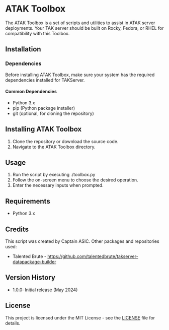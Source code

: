 # ATAK Toolbox

The ATAK Toolbox is a set of scripts and utilities to assist in ATAK server deployments. Your TAK server should be built on Rocky, Fedora, or RHEL for compatibility with this Toolbox.

## Installation

### Dependencies

Before installing ATAK Toolbox, make sure your system has the required dependencies installed for TAKServer.

#### Common Dependencies

- Python 3.x
- pip (Python package installer)
- git (optional, for cloning the repository)

## Installing ATAK Toolbox

   1. Clone the repository or download the source code.
   2. Navigate to the ATAK Toolbox directory.

## Usage

1. Run the script by executing ./toolbox.py
2. Follow the on-screen menu to choose the desired operation.
3. Enter the necessary inputs when prompted.

## Requirements

- Python 3.x


## Credits

This script was created by Captain ASIC.
Other packages and repositories used:
- Talented Brute - https://github.com/talentedbrute/takserver-datapackage-builder


## Version History

- 1.0.0: Initial release (May 2024)


## License

This project is licensed under the MIT License - see the [LICENSE](LICENSE) file for details.
